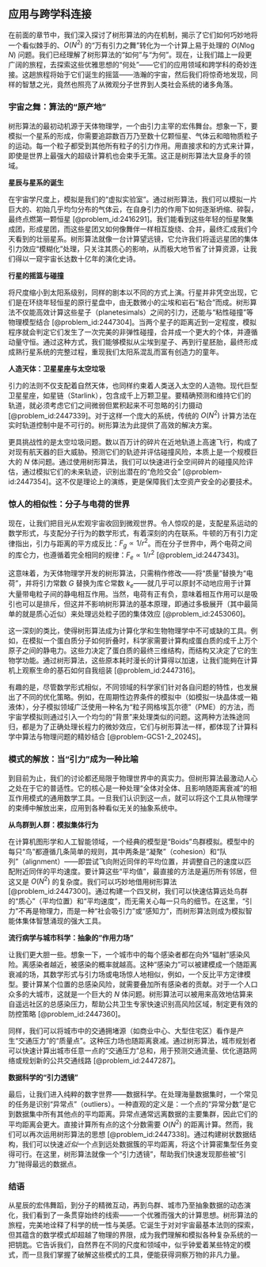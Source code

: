 ## 应用与跨学科连接

在前面的章节中，我们深入探讨了树形算法的内在机制，揭示了它们如何巧妙地将一个看似棘手的、$O(N^2)$ 的“万有引力之舞”转化为一个计算上易于处理的 $O(N \log N)$ 问题。我们已经理解了树形算法的“如何”与“为何”。现在，让我们踏上一段更广阔的旅程，去探索这些优雅思想的“何处”——它们的应用领域和跨学科的奇妙连接。这趟旅程将始于它们诞生的摇篮——浩瀚的宇宙，然后我们将惊奇地发现，同样的智慧之光，竟然也照亮了从微观分子世界到人类社会系统的诸多角落。

### 宇宙之舞：算法的“原产地”

树形算法的最初动机源于天体物理学，一个由引力主宰的宏伟舞台。想象一下，要模拟一个星系的形成，你需要追踪数百万乃至数十亿颗恒星、气体云和暗物质粒子的运动。每一个粒子都受到其他所有粒子的引力作用。用直接求和的方式来计算，即使是世界上最强大的超级计算机也会束手无策。这正是树形算法大显身手的领域。

**星辰与星系的诞生**

在宇宙学尺度上，模拟是我们的“虚拟实验室”。通过树形算法，我们可以模拟一片巨大的、初始几乎均匀分布的气体云，在自身引力的作用下如何逐渐坍缩、碎裂，最终点燃第一颗恒星 [@problem_id:2416291]。我们能看到这些年轻的恒星聚集成团，形成星团，而这些星团又如何像舞伴一样相互旋绕、合并，最终汇成我们今天看到的壮丽星系。树形算法就像一台计算望远镜，它允许我们将遥远星团的集体引力效应“模糊化”处理，只关注其质心的影响，从而极大地节省了计算资源，让我们得以一窥宇宙长达数十亿年的演化史诗。

**行星的摇篮与碰撞**

将尺度缩小到太阳系级别，同样的剧本以不同的方式上演。行星并非凭空出现，它们是在环绕年轻恒星的原行星盘中，由无数微小的尘埃和岩石“粘合”而成。树形算法不仅能高效计算这些星子（planetesimals）之间的引力，还能与“粘性碰撞”等物理模型结合 [@problem_id:2447304]。当两个星子的距离近到一定程度，模拟程序就会判定它们发生了一次完美的非弹性碰撞，合并成一个更大的个体，并遵循动量守恒。通过这种方式，我们能够模拟从尘埃到星子、再到行星胚胎，最终形成成熟行星系统的完整过程，重现我们太阳系混乱而富有创造力的童年。

**人造天体：卫星星座与太空垃圾**

引力的法则不仅支配着自然天体，也同样约束着人类送入太空的人造物。现代巨型卫星星座，如星链（Starlink），包含成千上万颗卫星。要精确预测和维持它们的轨道，就必须考虑它们之间微弱但累积起来不可忽略的引力摄动 [@problem_id:2447339]。对于这样一个庞大的系统，传统的 $O(N^2)$ 计算方法在实时轨道控制中是不可行的。树形算法为此提供了高效的解决方案。

更具挑战性的是太空垃圾问题。数以百万计的碎片在近地轨道上高速飞行，构成了对现有航天器的巨大威胁。预测它们的轨迹并评估碰撞风险，本质上是一个规模巨大的 $N$ 体问题。通过使用树形算法，我们可以快速进行全空间碎片的碰撞风险评估，通过模拟它们的未来轨迹，识别出潜在的“危险交会” [@problem-id:2447354]。这不仅是理论上的演练，更是保障我们太空资产安全的必要技术。

### 惊人的相似性：分子与电荷的世界

现在，让我们把目光从宏观宇宙收回到微观世界。令人惊叹的是，支配星系运动的数学形式，与支配分子行为的数学形式，有着深刻的内在联系。牛顿的万有引力定律指出，引力与距离的平方成反比：$F_g \propto 1/r^2$。而在分子世界中，两个电荷之间的库仑力，也遵循着完全相同的规律：$F_e \propto 1/r^2$ [@problem_id:2447343]。

这意味着，为天体物理学开发的树形算法，只需稍作修改——将“质量”替换为“电荷”，并将引力常数 $G$ 替换为库仑常数 $k_e$——就几乎可以原封不动地应用于计算大量带电粒子间的静电相互作用。当然，电荷有正有负，意味着相互作用可以是吸引也可以是排斥，但这并不影响树形算法的基本原理，即通过多极展开（其中最简单的就是质心近似）来处理远处粒子团的集体效应 [@problem_id:2453060]。

这一深刻的类比，使得树形算法成为计算化学和生物物理学中不可或缺的工具。例如，在模拟一个蛋白质分子如何折叠时，科学家需要计算构成蛋白质的成千上万个原子之间的静电力。这些力决定了蛋白质的最终三维结构，而结构又决定了它的生物学功能。通过树形算法，这些原本耗时漫长的计算得以加速，让我们能夠在计算机上观察生命的基石如何自我组装 [@problem_id:2447316]。

有趣的是，尽管数学形式相似，不同领域的科学家们针对各自问题的特性，也发展出了不同的优化策略。例如，在周期性边界条件的模拟中（如模拟一块晶体或一箱液体），分子模拟领域广泛使用一种名为“粒子网格埃瓦尔德”（PME）的方法，而宇宙学模拟则通过引入一个均匀的“背景”来处理类似的问题。这两种方法殊途同归，都是为了正确处理长程力的微妙效应，它们与树形算法一样，都体现了计算科学中算法与物理问题的精妙结合 [@problem-GCS1-2_2024S]。

### 模式的解放：当“引力”成为一种比喻

到目前为止，我们的讨论都还局限于物理世界中的真实力。但树形算法最激动人心之处在于它的普适性。它的核心是一种处理“全体对全体、且影响随距离衰减”的相互作用模式的通用数学工具。一旦我们认识到这一点，就可以将这个工具从物理学的束缚中解放出来，应用到各种看似无关的抽象系统中。

**从鸟群到人群：模拟集体行为**

在计算机图形学和人工智能领域，一个经典的模型是“Boids”鸟群模拟。模型中的每只“鸟”都遵循几条简单的规则，其中两条是“凝聚”（cohesion）和“队列”（alignment）——即尝试飞向附近同伴的平均位置，并调整自己的速度以匹配附近同伴的平均速度。要计算这些“平均值”，最直接的方法是遍历所有邻居，但这又是 $O(N^2)$ 的复杂度。我们可以巧妙地借用树形算法 [@problem_id:2447300]。通过构建一个四叉树，我们可以快速估算远处鸟群的“质心”（平均位置）和“平均速度”，而无需关心每一只鸟的细节。在这里，“引力”不再是物理力，而是一种“社会吸引力”或“感知力”，而树形算法则成为模拟智能体集体智慧涌现的强大工具。

**流行病学与城市科学：抽象的“作用力场”**

让我们更大胆一些。想象一下，一个城市中的每个感染者都在向外“辐射”感染风险。离感染者越近，被感染的概率就越高。这种“感染力”可以被建模成一个随距离衰减的场，其数学形式与引力场或电场惊人地相似，例如，一个反比平方定律模型。要计算某个位置的总感染风险，就需要叠加所有感染者的贡献。对于一个人口众多的大城市，这就是一个巨大的 $N$ 体问题。树形算法可以被用来高效地估算来自遥远社区的总感染压力，帮助公共卫生专家快速识别高风险区域，制定更有效的防控策略 [@problem_id:2447360]。

同样，我们可以将城市中的交通拥堵源（如商业中心、大型住宅区）看作是产生“交通压力”的“质量点”。这种压力场也随距离衰减。通过树形算法，城市规划者可以快速计算出城市任意一点的“交通压力”总和，用于预测交通流量、优化道路网络或规划新的公共交通线路 [@problem_id:2447287]。

**数据科学的“引力透镜”**

最后，让我们进入纯粹的数字世界——数据科学。在处理海量数据集时，一个常见的任务是识别“异常点”（outliers）。一种直观的定义是：一个点的“异常分数”是它到数据集中所有其他点的平均距离。异常点通常远离数据的主要集群，因此它们的平均距离会更大。直接计算所有点的这个分数需要 $O(N^2)$ 的距离计算。然而，我们可以再次运用树形算法的思想 [@problem_id:2447338]。通过构建树状数据结构，我们可以快速*近似*一个点到远处数据簇的平均距离，将这个计算密集型任务变得可行。在这里，树形算法就像一个“引力透镜”，帮助我们快速发现那些被“引力”抛得最远的数据点。

### 结语

从星辰的宏伟舞蹈，到分子的精微互动，再到鸟群、城市乃至抽象数据的动态演化，我们看到了一条贯穿始终的线索——一个优雅而强大的计算思想。树形算法的旅程，完美地诠释了科学的统一性与美感。它诞生于对对宇宙最基本法则的探索，但其蕴含的数学模式却超越了物理的界限，成为我們理解和模拟各种复杂系统的一把钥匙。它告诉我们，自然界在不同的尺度和领域中，似乎钟爱着某些特定的模式，而一旦我们掌握了破解这些模式的工具，便能获得洞察万物的非凡力量。
